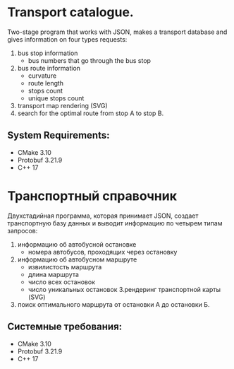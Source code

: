 
# Transport catalogue.

Two-stage program that works with JSON, makes a transport database and gives information on four types requests:
 1. bus stop information
    * bus numbers that go through the bus stop
 2. bus route information
    * curvature
    * route length
    * stops count
    * unique stops count
3. transport map rendering (SVG)
4. search for the optimal route from stop A to stop B.



## System Requirements:
* CMake 3.10
* Protobuf 3.21.9
* C++ 17


# Транспортный справочник

Двухстадийная программа, которая принимает JSON, создает транспортную базу данных и выводит информацию по четырем типам запросов: 
1. информацию об автобусной остановке
   * номера автобусов, проходящих через остановку
2. информацию об автобусном маршруте 
   * извилистость маршрута
   * длина маршрута
   * число всех остановок
   * число уникальных остановок
3.рендеринг транспортной карты (SVG)
4. поиск оптимального маршрута от остановки А до остановки Б.

## Системные требования:
* CMake 3.10
* Protobuf 3.21.9
* C++ 17

